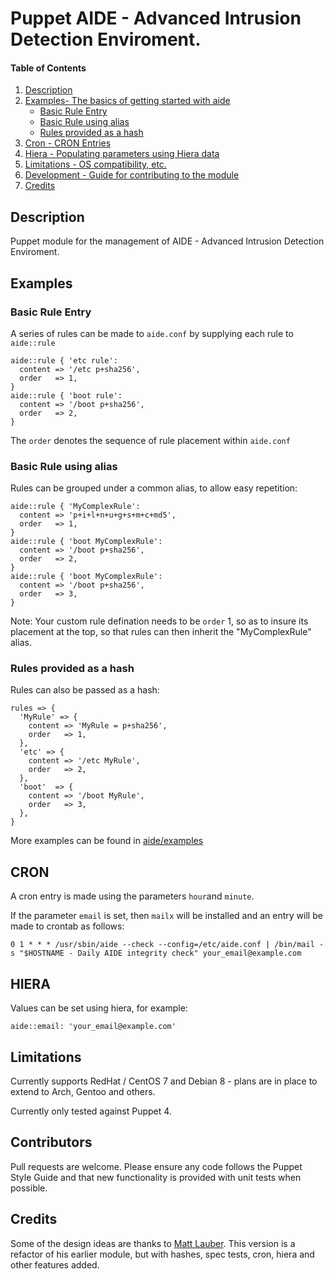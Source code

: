 # Puppet AIDE - Advanced Intrusion Detection Enviroment.

#### Table of Contents

1. [Description](#description)
2. [Examples-  The basics of getting started with aide](#examples)
    * [Basic Rule Entry](#basic-rule-entry)
    * [Basic Rule using alias](#basic-rule-using-alias)
    * [Rules provided as a hash](#rules-provided-as-a-hash)
3. [Cron - CRON Entries](#cron)
4. [Hiera - Populating parameters using Hiera data](#heira)
5. [Limitations - OS compatibility, etc.](#limitations)
6. [Development - Guide for contributing to the module](#contributors)
7. [Credits](#Credits)

## Description

Puppet module for the management of AIDE - Advanced Intrusion Detection
Enviroment.

## Examples

### Basic Rule Entry

A series of rules can be made to `aide.conf` by supplying each rule to `aide::rule`

    aide::rule { 'etc rule':
      content => '/etc p+sha256',
      order   => 1,
    }
    aide::rule { 'boot rule':
      content => '/boot p+sha256',
      order   => 2,
    }

The `order` denotes the sequence of rule placement within `aide.conf`

### Basic Rule using alias

Rules can be grouped under a common alias, to allow easy repetition:

    aide::rule { 'MyComplexRule':
      content => 'p+i+l+n+u+g+s+m+c+md5',
      order   => 1,
    }
    aide::rule { 'boot MyComplexRule':
      content => '/boot p+sha256',
      order   => 2,
    }
    aide::rule { 'boot MyComplexRule':
      content => '/boot p+sha256',
      order   => 3,
    }

Note: Your custom rule defination needs to be `order` 1, so as to insure its placement at
the top, so that rules can then inherit the "MyComplexRule" alias.

### Rules provided as a hash

Rules can also be passed as a hash:

    rules => {
      'MyRule' => {
        content => 'MyRule = p+sha256',
        order   => 1,
      },
      'etc' => {
        content => '/etc MyRule',
        order   => 2,
      },
      'boot'  => {
        content => '/boot MyRule',
        order   => 3,
      },
    }

More examples can be found in [aide/examples](https://github.com/lukehinds/puppet-aide/tree/master/examples)

## CRON

A cron entry is made using the parameters `hour`and `minute`.

If the parameter `email` is set, then `mailx` will be installed and an entry will be made to
crontab as follows:

    0 1 * * * /usr/sbin/aide --check --config=/etc/aide.conf | /bin/mail -s "$HOSTNAME - Daily AIDE integrity check" your_email@example.com

## HIERA

Values can be set using hiera, for example:

    aide::email: 'your_email@example.com'


## Limitations

Currently supports RedHat / CentOS 7 and Debian 8 - plans are in place to extend to Arch,
Gentoo and others.

Currently only tested against Puppet 4.

## Contributors

Pull requests are welcome. Please ensure any code follows the Puppet Style
Guide and that new functionality is provided with unit tests when possible.

## Credits

Some of the design ideas are thanks to [Matt Lauber](https://github.com/mklauber). This
version is a refactor of his earlier module, but with hashes, spec tests, cron, hiera and other features added.
